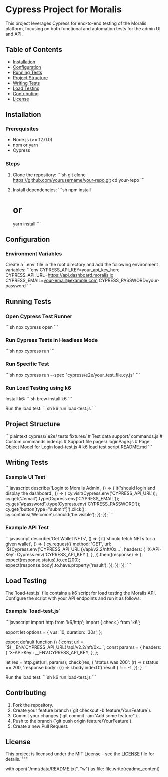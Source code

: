 # Cypress Project for Moralis

This project leverages Cypress for end-to-end testing of the Moralis platform, focusing on both functional and automation tests for the admin UI and API.

## Table of Contents
- [Installation](#installation)
- [Configuration](#configuration)
- [Running Tests](#running-tests)
- [Project Structure](#project-structure)
- [Writing Tests](#writing-tests)
- [Load Testing](#load-testing)
- [Contributing](#contributing)
- [License](#license)

## Installation

### Prerequisites
- Node.js (>= 12.0.0)
- npm or yarn
- Cypress

### Steps
1. Clone the repository:
   \`\`\`sh
   git clone https://github.com/yourusername/your-repo.git
   cd your-repo
   \`\`\`

2. Install dependencies:
   \`\`\`sh
   npm install
   # or
   yarn install
   \`\`\`

## Configuration

### Environment Variables
Create a \`.env\` file in the root directory and add the following environment variables:
\`\`\`env
CYPRESS_API_KEY=your_api_key_here
CYPRESS_API_URL=https://api.dashboard.moralis.io
CYPRESS_EMAIL=your-email@example.com
CYPRESS_PASSWORD=your-password
\`\`\`

## Running Tests

### Open Cypress Test Runner
\`\`\`sh
npx cypress open
\`\`\`

### Run Cypress Tests in Headless Mode
\`\`\`sh
npx cypress run
\`\`\`

### Run Specific Test
\`\`\`sh
npx cypress run --spec "cypress/e2e/your_test_file.cy.js"
\`\`\`

### Run Load Testing using k6
Install k6:
\`\`\`sh
brew install k6
\`\`\`

Run the load test:
\`\`\`sh
k6 run load-test.js
\`\`\`

## Project Structure

\`\`\`plaintext
cypress/
  e2e/
    tests
  fixtures/                # Test data
  support/
    commands.js            # Custom commands
    index.js               # Support file
    pages/
      loginPage.js         # Page Object Model for Login
load-test.js               # k6 load test script
README.md
\`\`\`

## Writing Tests

### Example UI Test
\`\`\`javascript
describe('Login to Moralis Admin', () => {
  it('should login and display the dashboard', () => {
    cy.visit(Cypress.env('CYPRESS_API_URL'));
    cy.get('#email').type(Cypress.env('CYPRESS_EMAIL'));
    cy.get('#password').type(Cypress.env('CYPRESS_PASSWORD'));
    cy.get('button[type="submit"]').click();
    cy.contains('Welcome').should('be.visible');
  });
});
\`\`\`

### Example API Test
\`\`\`javascript
describe('Get Wallet NFTs', () => {
  it('should fetch NFTs for a given wallet', () => {
    cy.request({
      method: 'GET',
      url: \`\${Cypress.env('CYPRESS_API_URL')}/api/v2.2/nft/0x...\`,
      headers: {
        'X-API-Key': Cypress.env('CYPRESS_API_KEY'),
      },
    }).then((response) => {
      expect(response.status).to.eq(200);
      expect(response.body).to.have.property('result');
    });
  });
});
\`\`\`

## Load Testing

The \`load-test.js\` file contains a k6 script for load testing the Moralis API. Configure the script with your API endpoints and run it as follows:

### Example \`load-test.js\`
\`\`\`javascript
import http from 'k6/http';
import { check } from 'k6';

export let options = {
  vus: 10,
  duration: '30s',
};

export default function () {
  const url = \`\${__ENV.CYPRESS_API_URL}/api/v2.2/nft/0x...\`;
  const params = {
    headers: {
      'X-API-Key': __ENV.CYPRESS_API_KEY,
    },
  };

  let res = http.get(url, params);
  check(res, {
    'status was 200': (r) => r.status == 200,
    'response body': (r) => r.body.indexOf('result') !== -1,
  });
}
\`\`\`

Run the load test:
\`\`\`sh
k6 run load-test.js
\`\`\`

## Contributing

1. Fork the repository.
2. Create your feature branch (\`git checkout -b feature/YourFeature\`).
3. Commit your changes (\`git commit -am 'Add some feature'\`).
4. Push to the branch (\`git push origin feature/YourFeature\`).
5. Create a new Pull Request.

## License

This project is licensed under the MIT License - see the [LICENSE](LICENSE) file for details.
"""

with open("/mnt/data/README.txt", "w") as file:
    file.write(readme_content)
